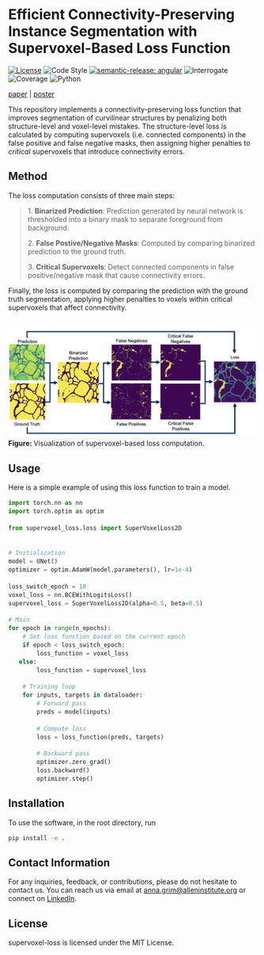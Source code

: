 # Efficient Connectivity-Preserving Instance Segmentation with Supervoxel-Based Loss Function

[![License](https://img.shields.io/badge/license-MIT-brightgreen)](LICENSE)
![Code Style](https://img.shields.io/badge/code%20style-black-black)
[![semantic-release: angular](https://img.shields.io/badge/semantic--release-angular-e10079?logo=semantic-release)](https://github.com/semantic-release/semantic-release)
![Interrogate](https://img.shields.io/badge/interrogate-97.8%25-brightgreen)
![Coverage](https://img.shields.io/badge/coverage-100%25-brightgreen?logo=codecov)
![Python](https://img.shields.io/badge/python->=3.7-blue?logo=python)

[paper](https://arxiv.org/abs/2501.01022) | [poster](https://github.com/AllenNeuralDynamics/supervoxel-loss/blob/main/imgs/poster.pdf)

This repository implements a connectivity-preserving loss function that improves segmentation of curvilinear structures by penalizing both structure-level and voxel-level mistakes. The structure-level loss is calculated by computing supervoxels (i.e. connected components) in the false positive and false negative masks, then assigning higher penalties to *critical* supervoxels that introduce connectivity errors.

## Method

The loss computation consists of three main steps:

<blockquote>
  <p>1. <strong>Binarized Prediction</strong>: Prediction generated by neural network is thresholded into a binary mask to separate foreground from background.</p>
  <p>2. <strong>False Postive/Negative Masks</strong>: Computed by comparing binarized prediction to the ground truth.</p>
  <p>3. <strong>Critical Supervoxels</strong>: Detect connected components in false positive/negative mask that cause connectivity errors.</p>
</blockquote>

Finally, the loss is computed by comparing the prediction with the ground truth segmentation, applying higher penalties to voxels within critical supervoxels that affect connectivity.
<br>
<br>

<p>
  <img src="imgs/pipeline.png" width="900" alt="pipeline">
  <br>
  <b> Figure: </b>Visualization of supervoxel-based loss computation.
</p>

## Usage

Here is a simple example of using this loss function to train a model.

```python
import torch.nn as nn
import torch.optim as optim

from supervoxel_loss.loss import SuperVoxelLoss2D

    
# Initialization
model = UNet()
optimizer = optim.AdamW(model.parameters(), lr=1e-4)

loss_switch_epoch = 10
voxel_loss = nn.BCEWithLogitsLoss()
supervoxel_loss = SuperVoxelLoss2D(alpha=0.5, beta=0.5)

# Main
for epoch in range(n_epochs):
    # Set loss function based on the current epoch
    if epoch < loss_switch_epoch:
        loss_function = voxel_loss
   else:
        loss_function = supervoxel_loss

    # Training loop
    for inputs, targets in dataloader:
        # Forward pass
        preds = model(inputs)

        # Compute loss
        loss = loss_function(preds, targets)

        # Backward pass
        optimizer.zero_grad()
        loss.backward()
        optimizer.step()
```

## Installation
To use the software, in the root directory, run
```bash
pip install -e .
```

## Contact Information
For any inquiries, feedback, or contributions, please do not hesitate to contact us. You can reach us via email at anna.grim@alleninstitute.org or connect on [LinkedIn](https://www.linkedin.com/in/anna-m-grim/).

## License
supervoxel-loss is licensed under the MIT License.
